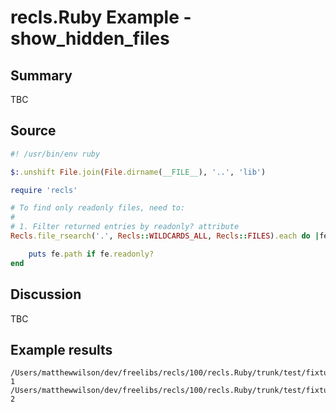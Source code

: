 # recls.Ruby Example - **show_hidden_files**

## Summary

TBC

## Source

```ruby
#! /usr/bin/env ruby

$:.unshift File.join(File.dirname(__FILE__), '..', 'lib')

require 'recls'

# To find only readonly files, need to:
#
# 1. Filter returned entries by readonly? attribute
Recls.file_rsearch('.', Recls::WILDCARDS_ALL, Recls::FILES).each do |fe|

	puts fe.path if fe.readonly?
end
```

## Discussion

TBC

## Example results

```
/Users/matthewwilson/dev/freelibs/recls/100/recls.Ruby/trunk/test/fixtures/readonly/file-1
/Users/matthewwilson/dev/freelibs/recls/100/recls.Ruby/trunk/test/fixtures/readonly/file-2
```

